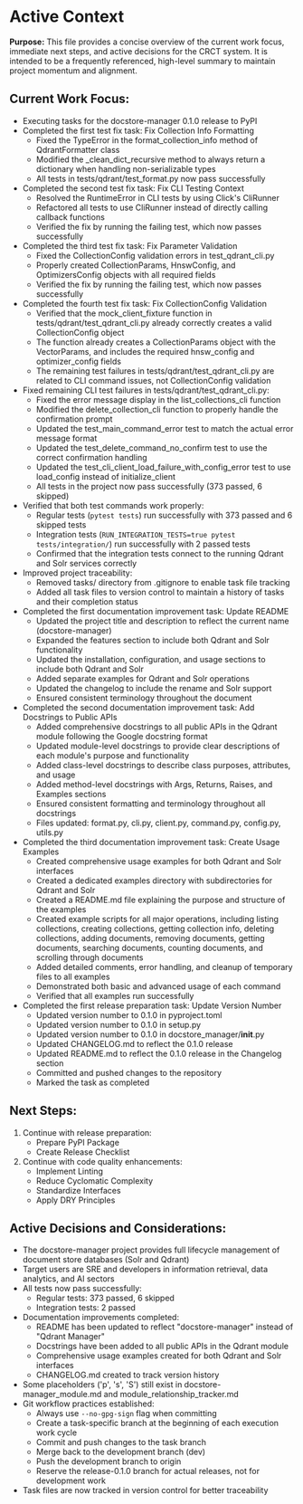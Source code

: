# Active Context

**Purpose:** This file provides a concise overview of the current work focus, immediate next steps, and active decisions for the CRCT system. It is intended to be a frequently referenced, high-level summary to maintain project momentum and alignment.

## Current Work Focus:

- Executing tasks for the docstore-manager 0.1.0 release to PyPI
- Completed the first test fix task: Fix Collection Info Formatting
  - Fixed the TypeError in the format_collection_info method of QdrantFormatter class
  - Modified the _clean_dict_recursive method to always return a dictionary when handling non-serializable types
  - All tests in tests/qdrant/test_format.py now pass successfully
- Completed the second test fix task: Fix CLI Testing Context
  - Resolved the RuntimeError in CLI tests by using Click's CliRunner
  - Refactored all tests to use CliRunner instead of directly calling callback functions
  - Verified the fix by running the failing test, which now passes successfully
- Completed the third test fix task: Fix Parameter Validation
  - Fixed the CollectionConfig validation errors in test_qdrant_cli.py
  - Properly created CollectionParams, HnswConfig, and OptimizersConfig objects with all required fields
  - Verified the fix by running the failing test, which now passes successfully
- Completed the fourth test fix task: Fix CollectionConfig Validation
  - Verified that the mock_client_fixture function in tests/qdrant/test_qdrant_cli.py already correctly creates a valid CollectionConfig object
  - The function already creates a CollectionParams object with the VectorParams, and includes the required hnsw_config and optimizer_config fields
  - The remaining test failures in tests/qdrant/test_qdrant_cli.py are related to CLI command issues, not CollectionConfig validation
- Fixed remaining CLI test failures in tests/qdrant/test_qdrant_cli.py:
  - Fixed the error message display in the list_collections_cli function
  - Modified the delete_collection_cli function to properly handle the confirmation prompt
  - Updated the test_main_command_error test to match the actual error message format
  - Updated the test_delete_command_no_confirm test to use the correct confirmation handling
  - Updated the test_cli_client_load_failure_with_config_error test to use load_config instead of initialize_client
  - All tests in the project now pass successfully (373 passed, 6 skipped)
- Verified that both test commands work properly:
  - Regular tests (`pytest tests`) run successfully with 373 passed and 6 skipped tests
  - Integration tests (`RUN_INTEGRATION_TESTS=true pytest tests/integration/`) run successfully with 2 passed tests
  - Confirmed that the integration tests connect to the running Qdrant and Solr services correctly
- Improved project traceability:
  - Removed tasks/ directory from .gitignore to enable task file tracking
  - Added all task files to version control to maintain a history of tasks and their completion status
- Completed the first documentation improvement task: Update README
  - Updated the project title and description to reflect the current name (docstore-manager)
  - Expanded the features section to include both Qdrant and Solr functionality
  - Updated the installation, configuration, and usage sections to include both Qdrant and Solr
  - Added separate examples for Qdrant and Solr operations
  - Updated the changelog to include the rename and Solr support
  - Ensured consistent terminology throughout the document
- Completed the second documentation improvement task: Add Docstrings to Public APIs
  - Added comprehensive docstrings to all public APIs in the Qdrant module following the Google docstring format
  - Updated module-level docstrings to provide clear descriptions of each module's purpose and functionality
  - Added class-level docstrings to describe class purposes, attributes, and usage
  - Added method-level docstrings with Args, Returns, Raises, and Examples sections
  - Ensured consistent formatting and terminology throughout all docstrings
  - Files updated: format.py, cli.py, client.py, command.py, config.py, utils.py
- Completed the third documentation improvement task: Create Usage Examples
  - Created comprehensive usage examples for both Qdrant and Solr interfaces
  - Created a dedicated examples directory with subdirectories for Qdrant and Solr
  - Created a README.md file explaining the purpose and structure of the examples
  - Created example scripts for all major operations, including listing collections, creating collections, getting collection info, deleting collections, adding documents, removing documents, getting documents, searching documents, counting documents, and scrolling through documents
  - Added detailed comments, error handling, and cleanup of temporary files to all examples
  - Demonstrated both basic and advanced usage of each command
  - Verified that all examples run successfully
- Completed the first release preparation task: Update Version Number
  - Updated version number to 0.1.0 in pyproject.toml
  - Updated version number to 0.1.0 in setup.py
  - Updated version number to 0.1.0 in docstore_manager/__init__.py
  - Updated CHANGELOG.md to reflect the 0.1.0 release
  - Updated README.md to reflect the 0.1.0 release in the Changelog section
  - Committed and pushed changes to the repository
  - Marked the task as completed

## Next Steps:

1. Continue with release preparation:
   - Prepare PyPI Package
   - Create Release Checklist
2. Continue with code quality enhancements:
   - Implement Linting
   - Reduce Cyclomatic Complexity
   - Standardize Interfaces
   - Apply DRY Principles

## Active Decisions and Considerations:

- The docstore-manager project provides full lifecycle management of document store databases (Solr and Qdrant)
- Target users are SRE and developers in information retrieval, data analytics, and AI sectors
- All tests now pass successfully:
  - Regular tests: 373 passed, 6 skipped
  - Integration tests: 2 passed
- Documentation improvements completed:
  - README has been updated to reflect "docstore-manager" instead of "Qdrant Manager"
  - Docstrings have been added to all public APIs in the Qdrant module
  - Comprehensive usage examples created for both Qdrant and Solr interfaces
  - CHANGELOG.md created to track version history
- Some placeholders ('p', 's', 'S') still exist in docstore-manager_module.md and module_relationship_tracker.md
- Git workflow practices established:
  - Always use `--no-gpg-sign` flag when committing
  - Create a task-specific branch at the beginning of each execution work cycle
  - Commit and push changes to the task branch
  - Merge back to the development branch (dev)
  - Push the development branch to origin
  - Reserve the release-0.1.0 branch for actual releases, not for development work
- Task files are now tracked in version control for better traceability
